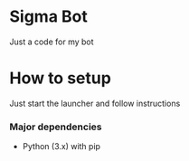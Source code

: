 # Sigma Bot

Just a code for my bot

# How to setup

Just start the launcher and follow instructions

### Major dependencies

- Python (3.x) with pip
